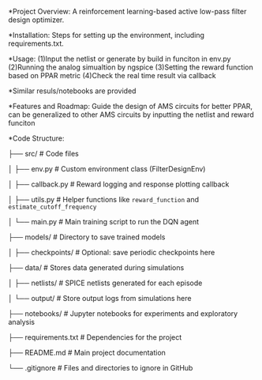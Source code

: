 *Project Overview: A reinforcement learning-based active low-pass filter design optimizer.

*Installation: Steps for setting up the environment, including requirements.txt.

*Usage: 
(1)Input the netlist or generate by build in funciton in env.py
(2)Running the analog simualtion by ngspice
(3)Setting the reward function based on PPAR metric
(4)Check the real time result via callback

*Similar resuls/notebooks are provided

*Features and Roadmap: Guide the design of AMS circuits for better PPAR, can be generalized to other AMS circuits by inputting the netlist and reward funciton

*Code Structure: 

├── src/                     # Code files

│   ├── env.py               # Custom environment class (FilterDesignEnv)

│   ├── callback.py          # Reward logging and response plotting callback

│   ├── utils.py             # Helper functions like `reward_function` and `estimate_cutoff_frequency`

│   └── main.py              # Main training script to run the DQN agent

├── models/                  # Directory to save trained models

│   ├── checkpoints/         # Optional: save periodic checkpoints here

├── data/                    # Stores data generated during simulations

│   ├── netlists/            # SPICE netlists generated for each episode

│   └── output/              # Store output logs from simulations here

├── notebooks/               # Jupyter notebooks for experiments and exploratory analysis

├── requirements.txt         # Dependencies for the project

├── README.md                # Main project documentation

└── .gitignore               # Files and directories to ignore in GitHub

